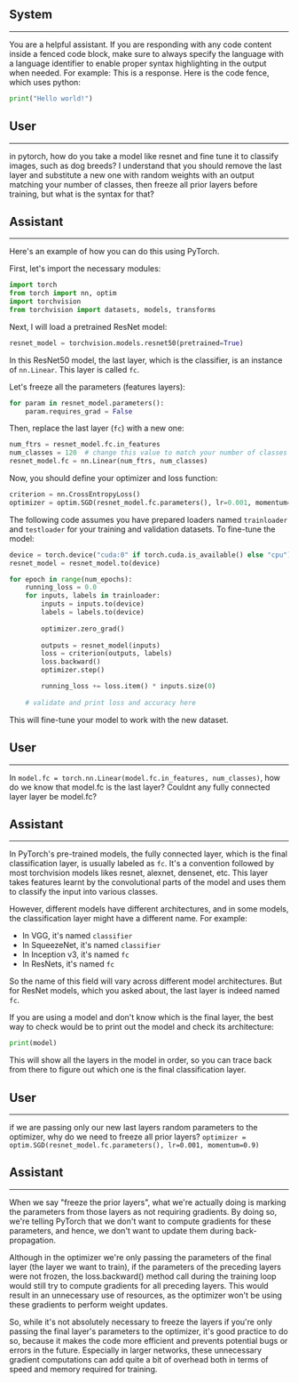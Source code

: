 ## System
---
You are a helpful assistant. If you are responding with any code content inside a fenced code block, make sure to always specify the language with a language identifier to enable proper syntax highlighting in the output when needed. For example:
This is a response. Here is the code fence, which uses python:
```python
print("Hello world!")
```

## User
---
in pytorch, how do you take a model like resnet and fine tune it to classify images, such as dog breeds? I understand that you should remove the last layer and substitute a new one with random weights with an output matching your number of classes, then freeze all prior layers before training, but what is the syntax for that?

## Assistant
---
Here's an example of how you can do this using PyTorch.

First, let's import the necessary modules:

```python
import torch
from torch import nn, optim
import torchvision
from torchvision import datasets, models, transforms
```

Next, I will load a pretrained ResNet model:

```python
resnet_model = torchvision.models.resnet50(pretrained=True)
```

In this ResNet50 model, the last layer, which is the classifier, is an instance of `nn.Linear`. This layer is called `fc`.

Let's freeze all the parameters (features layers):

```python
for param in resnet_model.parameters():
    param.requires_grad = False
```

Then, replace the last layer (`fc`) with a new one:

```python
num_ftrs = resnet_model.fc.in_features
num_classes = 120  # change this value to match your number of classes (e.g., dog breeds)
resnet_model.fc = nn.Linear(num_ftrs, num_classes)
```

Now, you should define your optimizer and loss function:

```python
criterion = nn.CrossEntropyLoss()
optimizer = optim.SGD(resnet_model.fc.parameters(), lr=0.001, momentum=0.9)
```
The following code assumes you have prepared loaders named `trainloader` and `testloader` for your training and validation datasets. To fine-tune the model:

```python
device = torch.device("cuda:0" if torch.cuda.is_available() else "cpu")
resnet_model = resnet_model.to(device)

for epoch in range(num_epochs):  
    running_loss = 0.0
    for inputs, labels in trainloader:
        inputs = inputs.to(device)
        labels = labels.to(device)
        
        optimizer.zero_grad()
        
        outputs = resnet_model(inputs)
        loss = criterion(outputs, labels)
        loss.backward()
        optimizer.step()

        running_loss += loss.item() * inputs.size(0)
        
    # validate and print loss and accuracy here
```

This will fine-tune your model to work with the new dataset.

## User
---
In `model.fc = torch.nn.Linear(model.fc.in_features, num_classes)`, how do we know that model.fc is the last layer? Couldnt any fully connected layer layer be model.fc?

## Assistant
---
In PyTorch's pre-trained models, the fully connected layer, which is the final classification layer, is usually labeled as `fc`. It's a convention followed by most torchvision models likes resnet, alexnet, densenet, etc. This layer takes features learnt by the convolutional parts of the model and uses them to classify the input into various classes.

However, different models have different architectures, and in some models, the classification layer might have a different name. For example:

- In VGG, it's named `classifier`
- In SqueezeNet, it's named `classifier`
- In Inception v3, it's named `fc`
- In ResNets, it's named `fc`

So the name of this field will vary across different model architectures. But for ResNet models, which you asked about, the last layer is indeed named `fc`. 

If you are using a model and don't know which is the final layer, the best way to check would be to print out the model and check its architecture:

```python
print(model)
```

This will show all the layers in the model in order, so you can trace back from there to figure out which one is the final classification layer.


## User
---
if we are passing only our new last layers random parameters to the optimizer, why do we need to freeze all prior layers? `optimizer = optim.SGD(resnet_model.fc.parameters(), lr=0.001, momentum=0.9)`

## Assistant
---
When we say "freeze the prior layers", what we're actually doing is marking the parameters from those layers as not requiring gradients. By doing so, we're telling PyTorch that we don't want to compute gradients for these parameters, and hence, we don't want to update them during back-propagation.

Although in the optimizer we're only passing the parameters of the final layer (the layer we want to train), if the parameters of the preceding layers were not frozen, the loss.backward() method call during the training loop would still try to compute gradients for all preceding layers. This would result in an unnecessary use of resources, as the optimizer won't be using these gradients to perform weight updates. 

So, while it's not absolutely necessary to freeze the layers if you're only passing the final layer's parameters to the optimizer, it's good practice to do so, because it makes the code more efficient and prevents potential bugs or errors in the future. Especially in larger networks, these unnecessary gradient computations can add quite a bit of overhead both in terms of speed and memory required for training.

